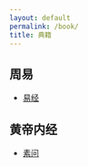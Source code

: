 ```yaml
---
layout: default
permalink: /book/
title: 典籍
---
```


<h2>周易</h2>
<ul>
    <li><a class = "archive-link" href="yijing">易经</a></li>
</ul>

<h2>黄帝内经</h2>
<ul>
    <li><a class = "archive-link" href="suwen">素问</a></li>
</ul>